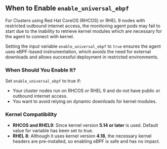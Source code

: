 ## When to Enable `enable_universal_ebpf`

For Clusters using Red Hat CoreOS (RHCOS) or RHEL 9 nodes with restricted outbound internet access, the monitoring agent pods may fail to start due to the inability to retrieve kernel modules which are necessary for the agent to connect with kernel.

Setting the input variable `enable_universal_ebpf` to `true` ensures the agent uses eBPF-based instrumentation, which avoids the need for external downloads and allows successful deployment in restricted environments.

### When Should You Enable It?

Set `enable_universal_ebpf` to true if:

- Your cluster nodes run on RHCOS or RHEL 9 and do not have public or outbound internet access.
- You want to avoid relying on dynamic downloads for kernel modules.

### Kernel Compatibility

- **RHCOS and RHEL9**: Since kernel version **5.14 or later** is used. Default value for variable has been set to true.
- **RHEL 8**: Although it uses kernel version **4.18**, the necessary kernel headers are pre-installed, so enabling eBPF is safe and has no impact.

